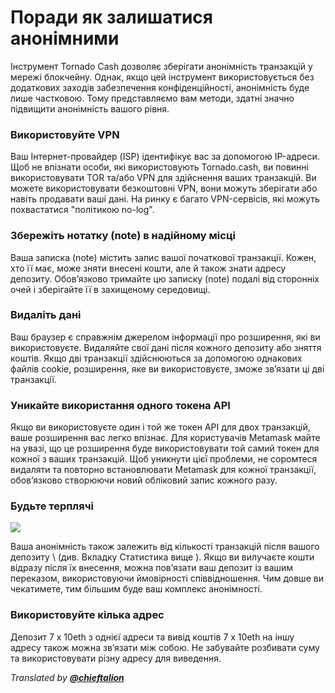 # Поради як залишатися анонімними

Інструмент Tornado Cash дозволяє зберігати анонімність транзакцій у мережі блокчейну. Однак, якщо цей інструмент використовується без додаткових заходів забезпечення конфіденційності, анонімність буде лише частковою. Тому представляємо вам методи, здатні значно підвищити анонімність вашого рівня.

### Використовуйте VPN

Ваш Інтернет-провайдер (ISP) ідентифікує вас за допомогою IP-адреси. Щоб не впізнати особи, які використовують Tornado.cash, ви повинні використовувати TOR та/або VPN для здійснення ваших транзакцій. Ви можете використовувати безкоштовні VPN, вони можуть зберігати або навіть продавати ваші дані. На ринку є багато VPN-сервісів, які можуть похвастатися "політикою no-log".

### Збережіть нотатку (note) в надійному місці <a id="save-your-note-in-a-safe-place"></a>

Ваша записка (note) містить запис вашої початкової транзакції. Кожен, хто її має, може зняти внесені кошти, але й також знати адресу депозиту. Обов’язково тримайте цю записку (note) подалі від сторонніх очей і зберігайте її в захищеному середовищі.

### Видаліть дані <a id="delete-data"></a>

Ваш браузер є справжнім джерелом інформації про розширення, які ви використовуєте. Видаляйте свої дані після кожного депозиту або зняття коштів. Якщо дві транзакції здійснюються за допомогою однакових файлів cookie, розширення, яке ви використовуєте, зможе зв’язати ці дві транзакції.

### Уникайте використання одного токена API <a id="avoid-using-the-same-api-token"></a>

Якщо ви використовуєте один і той же токен API для двох транзакцій, ваше розширення вас легко впізнає. Для користувачів Metamask майте на увазі, що це розширення буде використовувати той самий токен для кожної з ваших транзакцій. Щоб уникнути цієї проблеми, не соромтеся видаляти та повторно встановлювати Metamask для кожної транзакції, обов’язково створюючи новий обліковий запис кожного разу.

### Будьте терплячі <a id="be-patient"></a>

![](https://gblobscdn.gitbook.com/assets%2F-MXflGk4w5pDjjlmPCuF%2F-MgQVRqU6Ff6ypW_Q-fV%2F-MgQW0ko2bOUYlnsuG0F%2Fozxj.png?alt=media&token=1debad58-aa3c-4638-9d18-1636e87e3d0a)

Ваша анонімність також залежить від кількості транзакцій після вашого депозиту \ (див. Вкладку Статистика вище \). Якщо ви вилучаєте кошти відразу після їх внесення, можна пов’язати ваш депозит із вашим переказом, використовуючи ймовірності співвідношення. Чим довше ви чекатимете, тим більшим буде ваш комплекс анонімності.

### Використовуйте кілька адрес

Депозит 7 x 10eth з однієї адреси та вивід коштів 7 x 10eth на іншу адресу також можна зв’язати між собою. Не забувайте розбивати суму та використовувати різну адресу для виведення.

_Translated by_ [_**@chieftalion**_](https://torn.community/u/chieftalion/)

